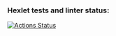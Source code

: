 ### Hexlet tests and linter status:
[![Actions Status](https://github.com/ZGennadiy/frontend-project-lvl4/workflows/hexlet-check/badge.svg)](https://github.com/ZGennadiy/frontend-project-lvl4/actions)